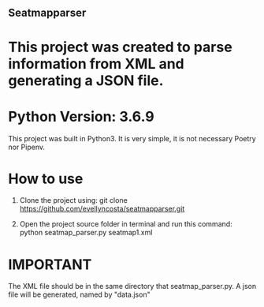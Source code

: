 ## Seatmapparser


# This project was created to parse information from XML and generating a JSON file.

# Python Version: 3.6.9
This project was built in Python3. It is very simple, it is not necessary Poetry nor Pipenv.


# How to use
1. Clone the project using:
git clone https://github.com/evellyncosta/seatmapparser.git

2. Open the project source folder in terminal and run this command:
python seatmap_parser.py seatmap1.xml

# IMPORTANT
The XML file should be in the same directory that seatmap_parser.py. A json file will be generated, named by "data.json"

